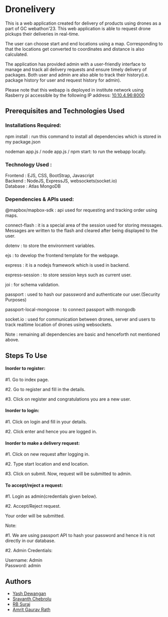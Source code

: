 
# Dronelivery

This is a web application created for delivery of products using drones as a part of GC webathon'23. This web application is able to request drone pickups their deliveries in real-time. 

The user can choose start and end locations using a map. Corresponding to that the locations get converted to coordinates and  distance is also calculated. 

The application has provided admin with a user-friendly interface to manage and track all delivery requests and ensure timely delivery of packages. Both user and admin are also able to track their history(i.e. package history for user and request history for admin).

Please note that this webapp is deployed in institute network using Rasberry pi accessible by the following IP address: [10.10.4.96:8000](http://10.10.4.96:8000/)


## Prerequisites and Technologies Used


### Installations Required:
npm install : run this command to install all dependencies which is stored in my package.json

nodeman app.js / node app.js / npm start: to run the webapp locally.

### Technology Used :    
Frontend : EJS, CSS, BootStrap, Javascript   
Backend : NodeJS, ExpressJS, websockets(socket.io)  
Database : Atlas MongoDB

### Dependencies & APIs used:
@mapbox/mapbox-sdk : api used for requesting and tracking order using maps.      

connect-flash : it is a special area of the session used for storing messages. Messages are written to the flash and cleared after being displayed to the user.         

dotenv : to store the environment variables.        

ejs : to develop the frontend template for the webpage.

express : it is a nodejs framework which is used in backend.                 

express-session : to store session keys such as current user.                  

joi : for schema validation.       

passport : used to hash our passsword and authenticate our user.(Security Purposes)

passport-local-mongoose : to connect passport with mongodb

socket.io : used for communication between drones, server and users to track realtime location of drones using websockets.
    
Note : remaining all dependencies are basic and henceforth not mentioned above.
## Steps To Use

#### Inorder to register:
#1. Go to index page.

#2. Go to register and fill in the details.

#3. Click on register and congratulations you are a new user.

#### Inorder to login:

#1. Click on login and fill in your details.

#2. Click enter and hence you are logged in.

#### Inorder to make a delivery request:

#1. Click on new request after logging in.

#2. Type start location and end location.

#3. Click on submit. Now, request will be submitted to admin.


#### To accept/reject a request:
#1. Login as admin(credentials given below).

#2. Accept/Reject request.

Your order will be submitted.



Note:

#1. We are using passport API to hash your password and hence it is not directly in our database.

#2. Admin Credentials:

Username: Admin          
Password: admin
## Authors

- [Yash Dewangan](https://github.com/yashpd6634/)
- [Sravanth Chebrolu](https://github.com/chebro)
- [RB Suraj](https://github.com/R-B-Suraj)
- [Amrit Gaurav Rath](https://github.com/amrit2104)
